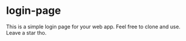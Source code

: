 # login-page

This is a simple login page for your web app. 
Feel free to clone and use.
Leave a star tho.
